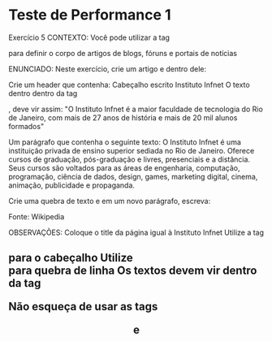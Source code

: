 # Teste de Performance 1

Exercício 5
CONTEXTO:
Você pode utilizar a tag <article> para definir o corpo de artigos de blogs, fóruns e portais de notícias

ENUNCIADO:
Neste exercício, crie um artigo e dentro dele:

Crie um header que contenha:
Cabeçalho escrito Instituto Infnet
O texto dentro dentro da tag <p>, deve vir assim:
"O Instituto Infnet é a maior faculdade de tecnologia do Rio de Janeiro, com mais de 27 anos de história e mais de 20 mil alunos formados"


Um parágrafo que contenha o seguinte texto:
O Instituto Infnet é uma instituição privada de ensino superior sediada no Rio de Janeiro. Oferece cursos de graduação, pós-graduação e livres, presenciais e a distância. Seus cursos são voltados para as áreas de engenharia, computação, programação, ciência de dados, design, games, marketing digital, cinema, animação, publicidade e propaganda.


Crie uma quebra de texto e em um novo parágrafo, escreva:

Fonte: Wikipedia

OBSERVAÇÕES:
Coloque o title da página igual à Instituto Infnet
Utilize a tag <h1> para o cabeçalho
Utilize <br> para quebra de linha
Os textos devem vir dentro da tag <p>
Não esqueça de usar as tags <header> e <article>
